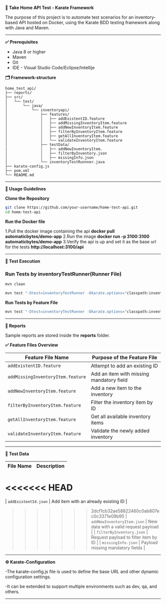 **🧪 Take Home API Test - Karate Framework**

The purpose of this project is to automate test scenarios for an inventory-based API hosted on Docker, using the Karate BDD testing framework along with Java and Maven.

---

**✅ Prerequisites**

- Java 8 or higher
- Maven
- Git
- IDE - Visual Studio Code/Eclipse/Intellije

**🗂️ Framework-structure**

```
home_test_api/
├── reports/
├── src/
│   └── test/
│       └── java/
│           └── inventoryapi/
│               ├── features/
│               │   ├── addExistentID.feature
│               │   ├── addMissingInventoryItem.feature
│               │   ├── addNewInventoryItem.feature
│               │   ├── filterByInventoryItem.feature
│               │   ├── getAllInventoryItem.feature
│               │   └── validateInventoryItem.feature
│               ├── testData/
|               │   ├── addNewInventoryItem.
│               │   ├── filterByInventory.json
│               │   ├── missingInfo.json
│               └── inventoryTestRunnner.java
├── karate-config.js
├── pom.xml
└── README.md
```

---

**📘 Usage Guidelines**

**Clone the Repository**

```bash
git clone https://github.com/your-username/home-test-api.git
cd home-test-api
```

**Run the Docker file**

1.Pull the docker image containing the api **docker pull automaticbytes/demo-app**
2.Run the image **docker run -p 3100:3100 automaticbytes/demo-app**
3.Verify the api is up and set it as the base url for the tests **http://localhost:3100/api**

---

**🚀 Test Execution**

### Run Tests by inventoryTestRunner(Runner File)

```bash
mvn clean 
``` 

```bash
mvn test "-Dtest=inventoryTestRunner -Dkarate.options="classpath:inventoryapi/features"
```


**Run Tests by Feature File**

```bash
mvn test "-Dtest=inventoryTestRunner -Dkarate.options="classpath:inventoryapi/features/addExistentId.feature"
```

---

**📂 Reports**

Sample reports are stored inside the **reports** folder.


**✅ Feature Files Overview**

| **Feature File Name**             | **Purpose of the Feature File**          |
| --------------------------------- | ---------------------------------------- |
| `addExistentID.feature`           | Attempt to add an existing ID            |
| `addMissingInventoryItem.feature` | Add an item with missing mandatory field |
| `addNewInventoryItem.feature`     | Add a new item to the inventory          |
| `filterByInventoryItem.feature`   | Filter the inventory item by ID          |
| `getAllInventoryItem.feature`     | Get all available inventory items        |
| `validateInventoryItem.feature`   | Validate the newly added inventory       |

---

**🧾 Test Data**

| **File Name**              | **Description**                       |
| -------------------------- | ------------------------------------- |
<<<<<<< HEAD
=======
| `addExistentId.json`       | Add item with an already existing ID  |
>>>>>>> 2dcf1cb32ae58822460c0ab807ec0c3371e09b95
| `addNewInventoryItem.json` | New data with a valid request payload |
| `filterByInventory.json`   | Request payload to filter item by ID  |
| `missingInfo.json`         | Payload missing mandatory fields      |


---

**⚙️ Karate-Configuration**

-The karate-config.js file is used to define the base URL and other dynamic configuration settings.

-It can be extended to support multiple environments such as dev, qa, and others.

---